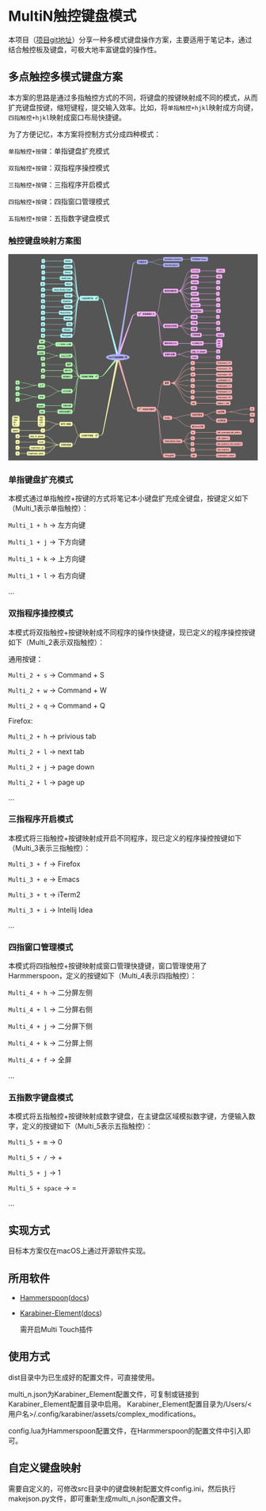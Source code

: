 # MultiN触控键盘模式

本项目（[项目git地址](https://github.com/chenlmcom/MultiN)）分享一种多模式键盘操作方案，主要适用于笔记本，通过结合触控板及键盘，可极大地丰富键盘的操作性。

## 多点触控多模式键盘方案

本方案的思路是通过多指触控方式的不同，将键盘的按键映射成不同的模式，从而扩充键盘按键，缩短键程，提交输入效率。比如，将`单指触控+hjkl`映射成方向键，`四指触控+hjkl`映射成窗口布局快捷键。

为了方便记忆，本方案将控制方式分成四种模式：

`单指触控+按键`：单指键盘扩充模式

`双指触控+按键`：双指程序操控模式

`三指触控+按键`：三指程序开启模式

`四指触控+按键`：四指窗口管理模式

`五指触控+按键`：五指数字键盘模式

### 触控键盘映射方案图

![触控键盘方案图](images/macOS_MultiN.png "触控键盘方案图")

### 单指键盘扩充模式

本模式通过单指触控+按键的方式将笔记本小键盘扩充成全键盘，按键定义如下（Multi_1表示单指触控）：

`Multi_1 + h` -> 左方向键

`Multi_1 + j` -> 下方向键

`Multi_1 + k` -> 上方向键

`Multi_1 + l` -> 右方向键

...

### 双指程序操控模式

本模式将双指触控+按键映射成不同程序的操作快捷键，现已定义的程序操控按键如下（Multi_2表示双指触控）：

通用按键：

`Multi_2 + s` -> Command + S

`Multi_2 + w` -> Command + W

`Multi_2 + q` -> Command + Q

Firefox:

`Multi_2 + h` -> privious tab

`Multi_2 + l` -> next tab

`Multi_2 + j` -> page down

`Multi_2 + l` -> page up

...

### 三指程序开启模式

本模式将三指触控+按键映射成开启不同程序，现已定义的程序操控按键如下（Multi_3表示三指触控）：

`Multi_3 + f` -> Firefox

`Multi_3 + e` -> Emacs

`Multi_3 + t` -> iTerm2

`Multi_3 + i` -> Intellij Idea

...

### 四指窗口管理模式

本模式将四指触控+按键映射成窗口管理快捷键，窗口管理使用了Harmmerspoon，定义的按键如下（Multi_4表示四指触控）：

`Multi_4 + h` -> 二分屏左侧

`Multi_4 + l` -> 二分屏右侧

`Multi_4 + j` -> 二分屏下侧

`Multi_4 + k` -> 二分屏上侧

`Multi_4 + f` -> 全屏

...

### 五指数字键盘模式

本模式将五指触控+按键映射成数字键盘，在主键盘区域模拟数字键，方便输入数字，定义的按键如下（Multi_5表示五指触控）：

`Multi_5 + m` -> 0

`Multi_5 + /` -> +

`Multi_5 + j` -> 1

`Multi_5 + space` -> =

...

## 实现方式

目标本方案仅在macOS上通过开源软件实现。

## 所用软件

* [Hammerspoon](http://www.hammerspoon.org/)([docs](http://www.hammerspoon.org/docs/index.html))
* [Karabiner-Element](http://www.hammerspoon.org/docs/index.html)([docs](https://karabiner-elements.pqrs.org/docs/))

  需开启Multi Touch插件

## 使用方式

dist目录中为已生成好的配置文件，可直接使用。

multi_n.json为Karabiner_Element配置文件，可复制或链接到Karabiner_Element配置目录中启用。
Karabiner_Element配置目录为/Users/<用户名>/.config/karabiner/assets/complex_modifications。

config.lua为Hammerspoon配置文件，在Harmmerspoon的配置文件中引入即可。

## 自定义键盘映射

需要自定义的，可修改src目录中的键盘映射配置文件config.ini，然后执行makejson.py文件，即可重新生成multi_n.json配置文件。
